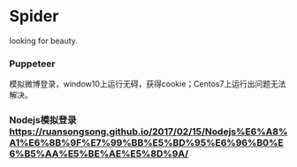 # Spider
looking for beauty.

### Puppeteer
模拟微博登录，window10上运行无碍，获得cookie；Centos7上运行出问题无法解决。

### Nodejs模拟登录 https://ruansongsong.github.io/2017/02/15/Nodejs%E6%A8%A1%E6%8B%9F%E7%99%BB%E5%BD%95%E6%96%B0%E6%B5%AA%E5%BE%AE%E5%8D%9A/
